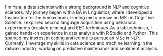 I'm Yara, a data scientist with a strong background in NLP and cognitive sciences. My journey began with a BA in Linguistics, where I developed a fascination for the human brain, leading me to pursue an MSc in Cognitive Science. I explored second language acquisition using behavioral experiments (masked priming) and EEG techniques. As a lab technician, I gained hands-on experience in data analysis with R Studio and Python. This sparked my interest in coding and led me to pursue an MSc in NLP. Currently, I leverage my skills in data science and machine learning in the railway industry, working on predictive maintenance and sentiment analysis. 
